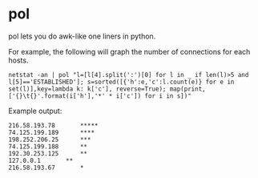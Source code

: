 # pol
pol lets you do awk-like one liners in python.

For example, the following will graph the number of connections for each hosts.
```
netstat -an | pol "l=[l[4].split(':')[0] for l in _ if len(l)>5 and l[5]=='ESTABLISHED']; s=sorted([{'h':e,'c':l.count(e)} for e in set(l)],key=lambda k: k['c'], reverse=True); map(print,['{}\t{}'.format(i['h'],'*' * i['c']) for i in s])"
```

Example output:

```
216.58.193.78	    *****
74.125.199.189	    ****
198.252.206.25	    ***
74.125.199.188	    **
192.30.253.125	    **
127.0.0.1	    **
216.58.193.67	    *
```
